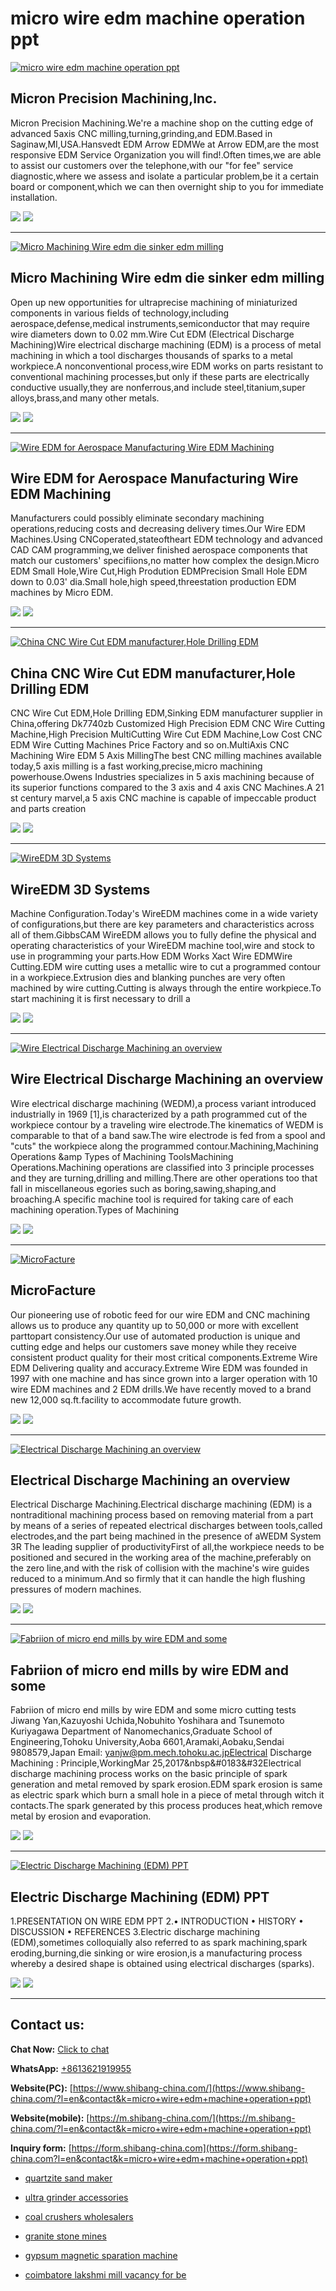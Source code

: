 # micro wire edm machine operation ppt

<a href="https://swt.shibang-china.com/?l=en&img&k=micro+wire+edm+machine+operation+ppt" target="_blank">![micro wire edm machine operation ppt](http://static.shibang-china.com/all-800x300/80.jpg)</a>

## Micron Precision Machining,Inc.
Micron Precision Machining.We're a machine shop on the cutting edge of advanced 5axis CNC milling,turning,grinding,and EDM.Based in Saginaw,MI,USA.Hansvedt EDM Arrow EDMWe at Arrow EDM,are the most responsive EDM Service Organization you will find!.Often times,we are able to assist our customers over the telephone,with our "for fee" service diagnostic,where we assess and isolate a particular problem,be it a certain board or component,which we can then overnight ship to you for immediate installation.


<a href="https://whatsapp.shibangsoft.com/WhatsApp.php" target="_blank" title="WhatsApp">![](http://static.shibang-china.com/icon/whatsapp.png)</a> <a href="https://swt.shibang-china.com/?l=en&icon&k=micro+wire+edm+machine+operation+ppt" target="_blank">![](http://static.shibang-china.com/icon/chat-en.png)</a>

---

<a href="https://swt.shibang-china.com/?l=en&img&k=micro+wire+edm+machine+operation+ppt" target="_blank">![Micro Machining Wire edm die sinker edm milling](http://static.shibang-china.com/all-800x300/1168.jpg)</a>

## Micro Machining Wire edm die sinker edm milling
Open up new opportunities for ultraprecise machining of miniaturized components in various fields of technology,including aerospace,defense,medical instruments,semiconductor that may require wire diameters down to 0.02 mm.Wire Cut EDM (Electrical Discharge Machining)Wire electrical discharge machining (EDM) is a process of metal machining in which a tool discharges thousands of sparks to a metal workpiece.A nonconventional process,wire EDM works on parts resistant to conventional machining processes,but only if these parts are electrically conductive usually,they are nonferrous,and include steel,titanium,super alloys,brass,and many other metals.


<a href="https://whatsapp.shibangsoft.com/WhatsApp.php" target="_blank" title="WhatsApp">![](http://static.shibang-china.com/icon/whatsapp.png)</a> <a href="https://swt.shibang-china.com/?l=en&icon&k=micro+wire+edm+machine+operation+ppt" target="_blank">![](http://static.shibang-china.com/icon/chat-en.png)</a>

---

<a href="https://swt.shibang-china.com/?l=en&img&k=micro+wire+edm+machine+operation+ppt" target="_blank">![Wire EDM for Aerospace Manufacturing Wire EDM Machining](http://static.shibang-china.com/all-800x300/742.jpg)</a>

## Wire EDM for Aerospace Manufacturing Wire EDM Machining
Manufacturers could possibly eliminate secondary machining operations,reducing costs and decreasing delivery times.Our Wire EDM Machines.Using CNCoperated,stateoftheart EDM technology and advanced CAD CAM programming,we deliver finished aerospace components that match our customers' specifiions,no matter how complex the design.Micro EDM Small Hole,Wire Cut,High Prodution EDMPrecision Small Hole EDM down to 0.03' dia.Small hole,high speed,threestation production EDM machines by Micro EDM.


<a href="https://whatsapp.shibangsoft.com/WhatsApp.php" target="_blank" title="WhatsApp">![](http://static.shibang-china.com/icon/whatsapp.png)</a> <a href="https://swt.shibang-china.com/?l=en&icon&k=micro+wire+edm+machine+operation+ppt" target="_blank">![](http://static.shibang-china.com/icon/chat-en.png)</a>

---

<a href="https://swt.shibang-china.com/?l=en&img&k=micro+wire+edm+machine+operation+ppt" target="_blank">![China CNC Wire Cut EDM manufacturer,Hole Drilling EDM](http://static.shibang-china.com/all-800x300/1482.jpg)</a>

## China CNC Wire Cut EDM manufacturer,Hole Drilling EDM
CNC Wire Cut EDM,Hole Drilling EDM,Sinking EDM manufacturer supplier in China,offering Dk7740zb Customized High Precision EDM CNC Wire Cutting Machine,High Precision MultiCutting Wire Cut EDM Machine,Low Cost CNC EDM Wire Cutting Machines Price Factory and so on.MultiAxis CNC Machining Wire EDM 5 Axis MillingThe best CNC milling machines available today,5 axis milling is a fast working,precise,micro machining powerhouse.Owens Industries specializes in 5 axis machining because of its superior functions compared to the 3 axis and 4 axis CNC Machines.A 21 st century marvel,a 5 axis CNC machine is capable of impeccable product and parts creation


<a href="https://whatsapp.shibangsoft.com/WhatsApp.php" target="_blank" title="WhatsApp">![](http://static.shibang-china.com/icon/whatsapp.png)</a> <a href="https://swt.shibang-china.com/?l=en&icon&k=micro+wire+edm+machine+operation+ppt" target="_blank">![](http://static.shibang-china.com/icon/chat-en.png)</a>

---

<a href="https://swt.shibang-china.com/?l=en&img&k=micro+wire+edm+machine+operation+ppt" target="_blank">![WireEDM 3D Systems](http://static.shibang-china.com/all-800x300/378.jpg)</a>

## WireEDM 3D Systems
Machine Configuration.Today's WireEDM machines come in a wide variety of configurations,but there are key parameters and characteristics across all of them.GibbsCAM WireEDM allows you to fully define the physical and operating characteristics of your WireEDM machine tool,wire and stock to use in programming your parts.How EDM Works Xact Wire EDMWire Cutting.EDM wire cutting uses a metallic wire to cut a programmed contour in a workpiece.Extrusion dies and blanking punches are very often machined by wire cutting.Cutting is always through the entire workpiece.To start machining it is first necessary to drill a


<a href="https://whatsapp.shibangsoft.com/WhatsApp.php" target="_blank" title="WhatsApp">![](http://static.shibang-china.com/icon/whatsapp.png)</a> <a href="https://swt.shibang-china.com/?l=en&icon&k=micro+wire+edm+machine+operation+ppt" target="_blank">![](http://static.shibang-china.com/icon/chat-en.png)</a>

---

<a href="https://swt.shibang-china.com/?l=en&img&k=micro+wire+edm+machine+operation+ppt" target="_blank">![Wire Electrical Discharge Machining an overview](http://static.shibang-china.com/all-800x300/1023.jpg)</a>

## Wire Electrical Discharge Machining an overview
Wire electrical discharge machining (WEDM),a process variant introduced industrially in 1969 [1],is characterized by a path programmed cut of the workpiece contour by a traveling wire electrode.The kinematics of WEDM is comparable to that of a band saw.The wire electrode is fed from a spool and "cuts" the workpiece along the programmed contour.Machining,Machining Operations &amp Types of Machining ToolsMachining Operations.Machining operations are classified into 3 principle processes and they are turning,drilling and milling.There are other operations too that fall in miscellaneous egories such as boring,sawing,shaping,and broaching.A specific machine tool is required for taking care of each machining operation.Types of Machining


<a href="https://whatsapp.shibangsoft.com/WhatsApp.php" target="_blank" title="WhatsApp">![](http://static.shibang-china.com/icon/whatsapp.png)</a> <a href="https://swt.shibang-china.com/?l=en&icon&k=micro+wire+edm+machine+operation+ppt" target="_blank">![](http://static.shibang-china.com/icon/chat-en.png)</a>

---

<a href="https://swt.shibang-china.com/?l=en&img&k=micro+wire+edm+machine+operation+ppt" target="_blank">![MicroFacture](http://static.shibang-china.com/all-800x300/297.jpg)</a>

## MicroFacture
Our pioneering use of robotic feed for our wire EDM and CNC machining allows us to produce any quantity up to 50,000 or more with excellent parttopart consistency.Our use of automated production is unique and cutting edge and helps our customers save money while they receive consistent product quality for their most critical components.Extreme Wire EDM Delivering quality and accuracy.Extreme Wire EDM was founded in 1997 with one machine and has since grown into a larger operation with 10 wire EDM machines and 2 EDM drills.We have recently moved to a brand new 12,000 sq.ft.facility to accommodate future growth.


<a href="https://whatsapp.shibangsoft.com/WhatsApp.php" target="_blank" title="WhatsApp">![](http://static.shibang-china.com/icon/whatsapp.png)</a> <a href="https://swt.shibang-china.com/?l=en&icon&k=micro+wire+edm+machine+operation+ppt" target="_blank">![](http://static.shibang-china.com/icon/chat-en.png)</a>

---

<a href="https://swt.shibang-china.com/?l=en&img&k=micro+wire+edm+machine+operation+ppt" target="_blank">![Electrical Discharge Machining an overview](http://static.shibang-china.com/all-800x300/811.jpg)</a>

## Electrical Discharge Machining an overview
Electrical Discharge Machining.Electrical discharge machining (EDM) is a nontraditional machining process based on removing material from a part by means of a series of repeated electrical discharges between tools,called electrodes,and the part being machined in the presence of aWEDM System 3R The leading supplier of productivityFirst of all,the workpiece needs to be positioned and secured in the working area of the machine,preferably on the zero line,and with the risk of collision with the machine's wire guides reduced to a minimum.And so firmly that it can handle the high flushing pressures of modern machines.


<a href="https://whatsapp.shibangsoft.com/WhatsApp.php" target="_blank" title="WhatsApp">![](http://static.shibang-china.com/icon/whatsapp.png)</a> <a href="https://swt.shibang-china.com/?l=en&icon&k=micro+wire+edm+machine+operation+ppt" target="_blank">![](http://static.shibang-china.com/icon/chat-en.png)</a>

---

<a href="https://swt.shibang-china.com/?l=en&img&k=micro+wire+edm+machine+operation+ppt" target="_blank">![Fabriion of micro end mills by wire EDM and some](http://static.shibang-china.com/all-800x300/1259.jpg)</a>

## Fabriion of micro end mills by wire EDM and some
Fabriion of micro end mills by wire EDM and some micro cutting tests Jiwang Yan,Kazuyoshi Uchida,Nobuhito Yoshihara and Tsunemoto Kuriyagawa Department of Nanomechanics,Graduate School of Engineering,Tohoku University,Aoba 6601,Aramaki,Aobaku,Sendai 9808579,Japan Email: yanjw@pm.mech.tohoku.ac.jpElectrical Discharge Machining : Principle,WorkingMar 25,2017&nbsp&#0183&#32Electrical discharge machining process works on the basic principle of spark generation and metal removed by spark erosion.EDM spark erosion is same as electric spark which burn a small hole in a piece of metal through witch it contacts.The spark generated by this process produces heat,which remove metal by erosion and evaporation.


<a href="https://whatsapp.shibangsoft.com/WhatsApp.php" target="_blank" title="WhatsApp">![](http://static.shibang-china.com/icon/whatsapp.png)</a> <a href="https://swt.shibang-china.com/?l=en&icon&k=micro+wire+edm+machine+operation+ppt" target="_blank">![](http://static.shibang-china.com/icon/chat-en.png)</a>

---

<a href="https://swt.shibang-china.com/?l=en&img&k=micro+wire+edm+machine+operation+ppt" target="_blank">![Electric Discharge Machining (EDM) PPT](http://static.shibang-china.com/all-800x300/423.jpg)</a>

## Electric Discharge Machining (EDM) PPT
1.PRESENTATION ON WIRE EDM PPT 2.• INTRODUCTION • HISTORY • DISCUSSION • REFERENCES 3.Electric discharge machining (EDM),sometimes colloquially also referred to as spark machining,spark eroding,burning,die sinking or wire erosion,is a manufacturing process whereby a desired shape is obtained using electrical discharges (sparks).

<a href="https://whatsapp.shibangsoft.com/WhatsApp.php" target="_blank" title="WhatsApp">![](http://static.shibang-china.com/icon/whatsapp.png)</a> <a href="https://swt.shibang-china.com/?l=en&icon&k=micro+wire+edm+machine+operation+ppt" target="_blank">![](http://static.shibang-china.com/icon/chat-en.png)</a>

---
## Contact us:

**Chat Now:** [Click to chat](https://swt.shibang-china.com?l=en&contact&k=micro+wire+edm+machine+operation+ppt)

**WhatsApp:**  [+8613621919955](https://whatsapp.shibangsoft.com/WhatsApp.php)

**Website(PC):** [https://www.shibang-china.com/](https://www.shibang-china.com/?l=en&contact&k=micro+wire+edm+machine+operation+ppt)

**Website(mobile):** [https://m.shibang-china.com/](https://m.shibang-china.com/?l=en&contact&k=micro+wire+edm+machine+operation+ppt)

**Inquiry form:** [https://form.shibang-china.com](https://form.shibang-china.com?l=en&contact&k=micro+wire+edm+machine+operation+ppt)

* [quartzite sand maker](../123/quartzite%20sand%20maker.md)

* [ultra grinder accessories](../111/ultra%20grinder%20accessories.md)

* [coal crushers wholesalers](../114/coal%20crushers%20wholesalers.md)

* [granite stone mines](../123/granite%20stone%20mines.md)

* [gypsum magnetic sparation machine](../116/gypsum%20magnetic%20sparation%20machine.md)

* [coimbatore lakshmi mill vacancy for be](../121/coimbatore%20lakshmi%20mill%20vacancy%20for%20be.md)